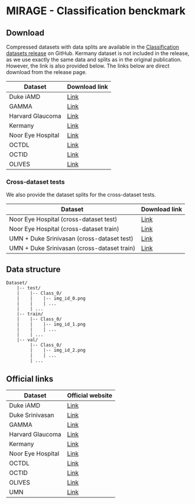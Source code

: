 # MIRAGE - Classification benckmark


## Download

Compressed datasets with data splits are available in the [Classification datasets release](https://github.com/j-morano/MIRAGE/releases/tag/cls-data) on GitHub.
Kermany dataset is not included in the release, as we use exactly the same data and splits as in the original publication.
However, the link is also provided below.
The links below are direct download from the release page.

| Dataset | Download link |
| --- | --- |
| Duke iAMD | [Link](https://github.com/j-morano/MIRAGE/releases/download/cls-data/Duke_iAMD.zip) |
| GAMMA | [Link](https://github.com/j-morano/MIRAGE/releases/download/cls-data/GAMMA.zip) |
| Harvard Glaucoma | [Link](https://github.com/j-morano/MIRAGE/releases/download/cls-data/Harvard_Glaucoma.zip) |
| Kermany | [Link](https://data.mendeley.com/datasets/rscbjbr9sj/2) |
| Noor Eye Hospital | [Link](https://github.com/j-morano/MIRAGE/releases/download/cls-data/Noor_Eye_Hospital.zip) |
| OCTDL | [Link](https://github.com/j-morano/MIRAGE/releases/download/cls-data/OCTDL.zip) |
| OCTID | [Link](https://github.com/j-morano/MIRAGE/releases/download/cls-data/OCTID.zip) |
| OLIVES | [Link](https://github.com/j-morano/MIRAGE/releases/download/cls-data/OLIVES.zip) |


### Cross-dataset tests

We also provide the dataset splits for the cross-dataset tests.

| Dataset | Download link |
| --- | --- |
| Noor Eye Hospital (cross-dataset test) | [Link](https://github.com/j-morano/MIRAGE/releases/download/cls-data/Noor_Eye_Hospital_cross_test.zip) |
| Noor Eye Hospital (cross-dataset train) | [Link](https://github.com/j-morano/MIRAGE/releases/download/cls-data/Noor_Eye_Hospital_cross_train.zip) |
| UMN + Duke Srinivasan (cross-dataset test) | [Link](https://github.com/j-morano/MIRAGE/releases/download/cls-data/UMN_Duke_Srinivasan_cross_test.zip) |
| UMN + Duke Srinivasan (cross-dataset train) | [Link](https://github.com/j-morano/MIRAGE/releases/download/cls-data/UMN_Duke_Srinivasan_cross_train.zip) |


## Data structure

```text
Dataset/
    |-- test/
    |    |-- Class_0/
    |    |    |-- img_id_0.png
    |    |    | ...
    |    | ...
    |-- train/
    |    |-- Class_0/
    |    |    |-- img_id_1.png
    |    |    | ...
    |    | ...
    |-- val/
         |-- Class_0/
         |    |-- img_id_2.png
         |    | ...
         | ...
```



## Official links

| Dataset | Official website |
| --- | --- |
| Duke iAMD | [Link](https://people.duke.edu/~sf59/RPEDC_Ophth_2013_dataset.htm) |
| Duke Srinivasan | [Link](https://people.duke.edu/~sf59/Srinivasan_BOE_2014_dataset.htm) |
| GAMMA | [Link](https://gamma.grand-challenge.org/) |
| Harvard Glaucoma | [Link](https://github.com/Harvard-Ophthalmology-AI-Lab/Harvard-GDP=) |
| Kermany | [Link](https://data.mendeley.com/datasets/rscbjbr9sj/2) |
| Noor Eye Hospital | [Link](https://hrabbani.site123.me/available-datasets/dataset-for-oct-classification-50-normal-48-amd-50-dme) |
| OCTDL | [Link](https://data.mendeley.com/datasets/sncdhf53xc/4) |
| OCTID | [Link](https://borealisdata.ca/dataverse/OCTID) |
| OLIVES | [Link](https://zenodo.org/records/7105232) |
| UMN | [Link](https://people.ece.umn.edu/users/parhi/.DATA/) |
